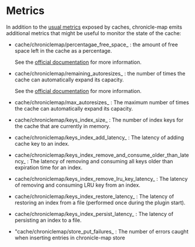 Metrics
=============

In addition to the [usual metrics](https://gerrit-review.googlesource.com/Documentation/metrics.html#_caches)
exposed by caches, chronicle-map emits additional metrics that might be useful
to monitor the state of the cache:

* cache/chroniclemap/percentagae_free_space_<cache-name>
  : the amount of free space left in the cache as a percentage.

  See the [official documentation](https://javadoc.io/static/net.openhft/chronicle-map/3.20.83/net/openhft/chronicle/map/ChronicleMap.html#percentageFreeSpace--)
  for more information.

* cache/chroniclemap/remaining_autoresizes_<cache-name>
  : the number of times the cache can automatically expand its capacity.

  See the [official documentation](https://javadoc.io/static/net.openhft/chronicle-map/3.20.83/net/openhft/chronicle/map/ChronicleMap.html#remainingAutoResizes--)
  for more information.

* cache/chroniclemap/max_autoresizes_<cache-name>
  : The maximum number of times the cache can automatically expand its capacity.

* cache/chroniclemap/keys_index_size_<cache-name>
  : The number of index keys for the cache that are currently in memory.

* cache/chroniclemap/keys_index_add_latency_<cache-name>
  : The latency of adding cache key to an index.

* cache/chroniclemap/keys_index_remove_and_consume_older_than_latency_<cache-name>
  : The latency of removing and consuming all keys older than expiration time for an index.

* cache/chroniclemap/keys_index_remove_lru_key_latency_<cache-name>
  : The latency of removing and consuming LRU key from an index.

* cache/chroniclemap/keys_index_restore_latency_<cache-name>
  : The latency of restoring an index from a file (performed once during the plugin start).

* cache/chroniclemap/keys_index_persist_latency_<cache-name>
  : The latency of persisting an index to a file.

* "cache/chroniclemap/store_put_failures_<cache-name>
  : The number of errors caught when inserting entries in chronicle-map store